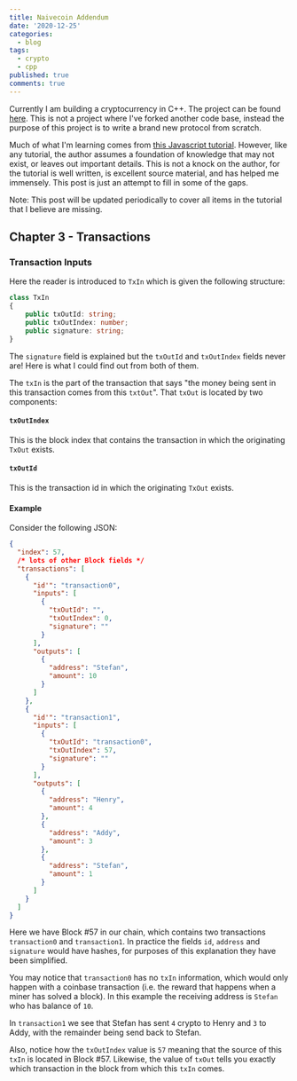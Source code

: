 ```yaml
---
title: Naivecoin Addendum
date: '2020-12-25'
categories:
  - blog
tags:
  - crypto
  - cpp
published: true
comments: true
---
```

Currently I am building a cryptocurrency in C++. The project can be found [here](https://github.com/zethon/Ash). This is not a project where I've forked another code base, instead the purpose of this project is to write a brand new protocol from scratch. 

Much of what I'm learning comes from [this Javascript tutorial](https://lhartikk.github.io/). However, like any tutorial, the author assumes a foundation of knowledge that may not exist, or leaves out important details. This is not a knock on the author, for the tutorial is well written, is excellent source material, and has helped me immensely. This post is just an attempt to fill in some of the gaps.

<div class="notice--info">Note: This post will be updated periodically to cover all items in the tutorial that I believe are missing.</div>

## Chapter 3 - Transactions

### Transaction Inputs

Here the reader is introduced to `TxIn` which is given the following structure:

```typescript
class TxIn 
{
    public txOutId: string;
    public txOutIndex: number;
    public signature: string;
}
```

The `signature` field is explained but the `txOutId` and `txOutIndex` fields never are! Here is what I could find out from both of them.

The `txIn` is the part of the transaction that says "the money being sent in this transaction comes from this `txtOut`". That `txOut` is located by two components:

#### `txOutIndex`

This is the block index that contains the transaction in which the originating `TxOut` exists.

#### `txOutId`

This is the transaction id in which the originating `TxOut` exists. 

#### Example

Consider the following JSON:

```json
{
  "index": 57,
  /* lots of other Block fields */
  "transactions": [
    {
      "id'": "transaction0",
      "inputs": [
        {
          "txOutId": "",
          "txOutIndex": 0,
          "signature": ""
        }
      ],
      "outputs": [
        {
          "address": "Stefan",
          "amount": 10
        }
      ]
    },
    {
      "id'": "transaction1",
      "inputs": [
        {
          "txOutId": "transaction0",
          "txOutIndex": 57,
          "signature": ""
        }
      ],
      "outputs": [
        {
          "address": "Henry",
          "amount": 4
        },
        {
          "address": "Addy",
          "amount": 3
        },
        {
          "address": "Stefan",
          "amount": 1
        }
      ]
    }
  ]
}
```

Here we have Block #57 in our chain, which contains two transactions `transaction0` and `transaction1`. In practice the fields `id`, `address` and `signature` would have hashes, for purposes of this explanation they have been simplified.

You may notice that `transaction0` has no `txIn` information, which would only happen with a coinbase transaction (i.e. the reward that happens when a miner has solved a block). In this example the receiving address is `Stefan` who has balance of `10`. 

In `transaction1` we see that Stefan has sent `4` crypto to Henry and `3` to Addy, with the remainder being send back to Stefan. 

Also, notice how the `txOutIndex` value is `57` meaning that the source of this `txIn` is located in Block #57. Likewise, the value of `txOut` tells you exactly which transaction in the block from which this `txIn` comes.

